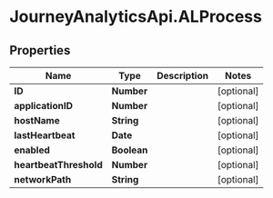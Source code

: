 # JourneyAnalyticsApi.ALProcess

## Properties

Name | Type | Description | Notes
------------ | ------------- | ------------- | -------------
**ID** | **Number** |  | [optional] 
**applicationID** | **Number** |  | [optional] 
**hostName** | **String** |  | [optional] 
**lastHeartbeat** | **Date** |  | [optional] 
**enabled** | **Boolean** |  | [optional] 
**heartbeatThreshold** | **Number** |  | [optional] 
**networkPath** | **String** |  | [optional] 


